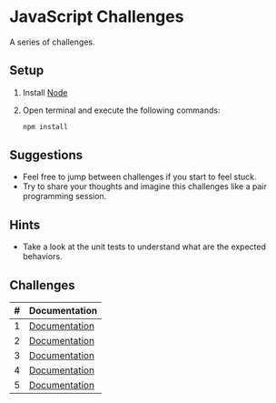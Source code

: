 # JavaScript Challenges

A series of challenges.

## Setup

1. Install [Node](https://nodejs.org/en)
1. Open terminal and execute the following commands:

    ```bash
    npm install
    ```

## Suggestions

- Feel free to jump between challenges if you start to feel stuck.
- Try to share your thoughts and imagine this challenges like a pair programming session.

## Hints

- Take a look at the unit tests to understand what are the expected behaviors.

## Challenges

| # | Documentation |
| -- | -- |
| 1 | [Documentation](./challenges/1/README.md) |
| 2 | [Documentation](./challenges/2/README.md) |
| 3 | [Documentation](./challenges/3/README.md) |
| 4 | [Documentation](./challenges/4/README.md) |
| 5 | [Documentation](./challenges/5/README.md) |
